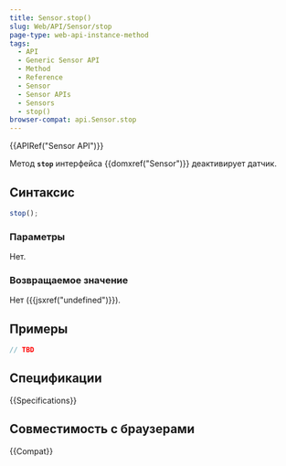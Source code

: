 ```yaml
---
title: Sensor.stop()
slug: Web/API/Sensor/stop
page-type: web-api-instance-method
tags:
  - API
  - Generic Sensor API
  - Method
  - Reference
  - Sensor
  - Sensor APIs
  - Sensors
  - stop()
browser-compat: api.Sensor.stop
---
```


{{APIRef("Sensor API")}}

Метод **`stop`** интерфейса {{domxref("Sensor")}} деактивирует датчик.

## Синтаксис

```js
stop();
```

### Параметры

Нет.

### Возвращаемое значение

Нет ({{jsxref("undefined")}}).

## Примеры

```js
// TBD
```

## Спецификации

{{Specifications}}

## Совместимость с браузерами

{{Compat}}
